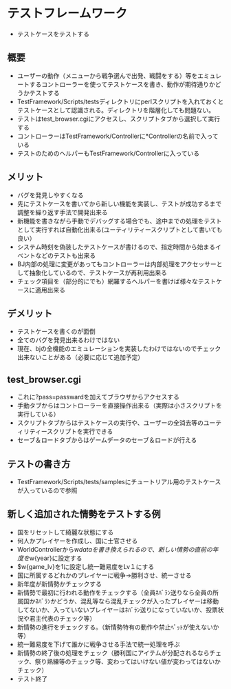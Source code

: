 # テストフレームワーク
 - テストケースをテストする

## 概要
 - ユーザーの動作（メニューから戦争選んで出発、戦闘をする）等をエミュレートするコントローラーを使ってテストケースを書き、動作が期待通りかどうかテストする
 - TestFramework/Scripts/testsディレクトリにperlスクリプトを入れておくとテストケースとして認識される。ディレクトリを階層化しても問題ない。
 - テストはtest_browser.cgiにアクセスし、スクリプトタブから選択して実行する
 - コントローラーはTestFramework/Controllerに\*Controllerの名前で入っている
 - テストのためのヘルパーもTestFramework/Controllerに入っている

## メリット
 - バグを発見しやすくなる
 - 先にテストケースを書いてから新しい機能を実装し、テストが成功するまで調整を繰り返す手法で開発出来る
 - 新機能を書きながら手動でデバッグする場合でも、途中までの処理をテストとして実行すれば自動化出来る(ユーティリティースクリプトとして書いても良い）
 - システム時刻を偽装したテストケースが書けるので、指定時間から始まるイベントなどのテストも出来る
 - BJ内部の処理に変更があってもコントローラーは内部処理をアクセッサーとして抽象化しているので、テストケースが再利用出来る
 - チェック項目を（部分的にでも）網羅するヘルパーを書けば様々なテストケースに適用出来る

## デメリット
 - テストケースを書くのが面倒
 - 全てのバグを発見出来るわけではない
 - 現在、bjの全機能のエミュレーションを実装したわけではないのでチェック出来ないことがある（必要に応じて追加予定）

## test_browser.cgi
 - これに?pass=passwardを加えてブラウザからアクセスする
 - 手動タブからはコントローラーを直接操作出来る（実際は小さスクリプトを実行している）
 - スクリプトタブからはテストケースの実行や、ユーザーの全消去等のユーティリティースクリプトを実行できる
 - セーブ＆ロードタブからはゲームデータのセーブ＆ロードが行える

## テストの書き方
 - TestFramework/Scripts/tests/samplesにチュートリアル用のテストケースが入っているので参照

## 新しく追加された情勢をテストする例
 - 国をリセットして綺麗な状態にする
 - 何人かプレイヤーを作成し、国に士官させる
 - WorldControllerから$w{data}を書き換えられるので、新しい情勢の直前の年度を$w{year}に設定する
 - $w{game_lv}を1に設定し統一難易度をLv１にする
 - 国に所属するどれかのプレイヤーに戦争→勝利させ、統一させる
 - 新年度が新情勢かチェックする
 - 新情勢で最初に行われる動作をチェックする（全員ﾈﾊﾞﾗﾝ送りなら全員の所属国かﾈﾊﾞﾗﾝかどうか、混乱等なら混乱チェックが入ったプレイヤーは移動してないか、入っていないプレイヤーはﾈﾊﾞﾗﾝ送りになっていないか、投票状況や君主代表のチェック等）
 - 新情勢の進行をチェックする。（新情勢特有の動作や禁止ﾍﾟｯﾄが使えないか等）
 - 統一難易度を下げて誰かに戦争させる手法で統一処理を呼ぶ
 - 新情勢の終了後の処理をチェック（勝利国にアイテムが分配されるならチェック、祭り熟練等のチェック等、変わってはいけない値が変わってはないかチェック）
 - テスト終了
